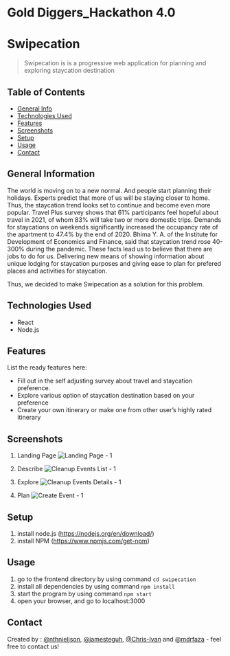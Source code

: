 # Gold Diggers_Hackathon 4.0
# Swipecation
> Swipecation is is a progressive web application for planning and exploring staycation destination

## Table of Contents
* [General Info](#general-information)
* [Technologies Used](#technologies-used)
* [Features](#features)
* [Screenshots](#screenshots)
* [Setup](#setup)
* [Usage](#usage)
* [Contact](#contact)
<!-- * [License](#license) -->


## General Information
The world is moving on to a new normal. And people start planning their holidays. Experts predict that more of us will be staying closer to home. Thus, the staycation trend looks set to continue and become even more popular. Travel Plus survey shows that 61% participants feel hopeful about travel in 2021, of whom 83% will take two or more domestic trips. Demands for staycations on weekends significantly increased the occupancy rate of the apartment to 47.4% by the end of 2020. Bhima Y. A. of the Institute for Development of Economics and Finance, said that staycation trend rose 40-300% during the pandemic. These facts lead us to believe that there are jobs to do for us. Delivering new means of showing information about unique lodging for staycation purposes and giving ease to plan for prefered places and activities for staycation.

Thus, we decided to make Swipecation as a solution for this problem.

## Technologies Used
- React
- Node.js


## Features
List the ready features here:
- Fill out in the self adjusting survey about travel and staycation preference.
- Explore various option of staycation destination based on your preference
- Create your own itinerary or make one from other user’s highly rated itinerary 


## Screenshots
1. Landing Page
![Landing Page - 1]()

2. Describe
![Cleanup Events List - 1]()

3. Explore
![Cleanup Events Details - 1]()

4. Plan
![Create Event - 1]()



## Setup
1. install node.js (https://nodejs.org/en/download/)
2. install NPM (https://www.npmjs.com/get-npm)

## Usage
1. go to the frontend directory by using command `cd swipecation`
2. install all dependencies by using command `npm install`
3. start the program by using command `npm start`
4. open your browser, and go to localhost:3000


## Contact
Created by : [@nthnieljson](https://github.com/nthnieljson), [@jamesteguh](https://github.com/jamesteguh), [@Chris-Ivan](https://github.com/Chris-Ivan) and [@mdrfaza](https://github.com/MDrFaza) - feel free to contact us!
